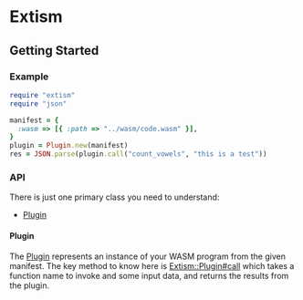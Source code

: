 # Extism

## Getting Started

### Example

```ruby
require "extism"
require "json"

manifest = {
  :wasm => [{ :path => "../wasm/code.wasm" }],
}
plugin = Plugin.new(manifest)
res = JSON.parse(plugin.call("count_vowels", "this is a test"))
```

### API

There is just one primary class you need to understand:

* [Plugin](Extism/Plugin.html)

#### Plugin

The [Plugin](Extism/Plugin.html) represents an instance of your WASM program from the given manifest.
The key method to know here is [Extism::Plugin#call](Extism/Plugin.html#call-instance_method) which takes a function name to invoke and some input data, and returns the results from the plugin.
